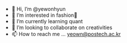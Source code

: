 - 👋 Hi, I’m @yewonhyun 
- 👀 I’m interested in fashion💎
- 🌱 I’m currently learning quant
- 💞️ I’m looking to collaborate on creativities
- 📫 How to reach me ... yeown@postech.ac.kr

<!---
yewonhyun/yewonhyun is a ✨ special ✨ repository because its `README.md` (this file) appears on your GitHub profile.
You can click the Preview link to take a look at your changes.
--->
